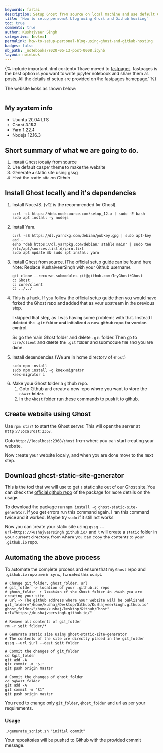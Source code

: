```yaml
---
keywords: fastai
description: Setup Ghost from source on local machine and use default Casper theme. Host the blog on Github for free.
title: "How to setup personal blog using Ghost and Github hosting"
toc: true
comments: true
author: Kushajveer Singh
categories: [notes]
permalink: how-to-setup-personal-blog-using-ghost-and-github-hosting
badges: false
nb_path: _notebooks/2020-05-13-post-0008.ipynb
layout: notebook
---
```


<!--
#################################################
### THIS FILE WAS AUTOGENERATED! DO NOT EDIT! ###
#################################################
# file to edit: _notebooks/2020-05-13-post-0008.ipynb
-->

<div class="container" id="notebook-container">
        
<div class="cell border-box-sizing text_cell rendered"><div class="inner_cell">
<div class="text_cell_render border-box-sizing rendered_html">
<p>{% include important.html content='I have moved to <a href="https://fastpages.fast.ai/">fastpages</a>. fastpages is the best option is you want to write jupyter notebook and share them as posts. All the details of setup are provided on the fastpages homepage.' %}</p>

</div>
</div>
</div>
<div class="cell border-box-sizing text_cell rendered"><div class="inner_cell">
<div class="text_cell_render border-box-sizing rendered_html">
<p>The website looks as shown below:</p>

</div>
</div>
</div>
<div class="cell border-box-sizing text_cell rendered"><div class="inner_cell">
<div class="text_cell_render border-box-sizing rendered_html">
<p><img src="/blog/images/copied_from_nb/images/post_008/01.jpeg" alt=""></p>

</div>
</div>
</div>
<div class="cell border-box-sizing text_cell rendered"><div class="inner_cell">
<div class="text_cell_render border-box-sizing rendered_html">
<h2 id="My-system-info">My system info<a class="anchor-link" href="#My-system-info"> </a></h2><ul>
<li>Ubuntu 20.04 LTS</li>
<li>Ghost 3.15.3</li>
<li>Yarn 1.22.4</li>
<li>Nodejs 12.16.3</li>
</ul>

</div>
</div>
</div>
<div class="cell border-box-sizing text_cell rendered"><div class="inner_cell">
<div class="text_cell_render border-box-sizing rendered_html">
<h2 id="Short-summary-of-what-we-are-going-to-do.">Short summary of what we are going to do.<a class="anchor-link" href="#Short-summary-of-what-we-are-going-to-do."> </a></h2><ol>
<li>Install Ghost locally from source</li>
<li>Use default casper theme to make the website</li>
<li>Generate a static site using gssg</li>
<li>Host the static site on Github</li>
</ol>

</div>
</div>
</div>
<div class="cell border-box-sizing text_cell rendered"><div class="inner_cell">
<div class="text_cell_render border-box-sizing rendered_html">
<h2 id="Install-Ghost-locally-and-it's-dependencies">Install Ghost locally and it's dependencies<a class="anchor-link" href="#Install-Ghost-locally-and-it's-dependencies"> </a></h2><ol>
<li>Install NodeJS. (v12 is the recommended for Ghost).
<pre><code>curl -sL https://deb.nodesource.com/setup_12.x | sudo -E bash
sudo apt install -y nodejs</code></pre>
</li>
<li>Install Yarn.
<pre><code>curl -sS https://dl.yarnpkg.com/debian/pubkey.gpg | sudo apt-key add -
echo "deb https://dl.yarnpkg.com/debian/ stable main" | sudo tee /etc/apt/sources.list.d/yarn.list
sudo apt update &amp;&amp; sudo apt install yarn</code></pre>
</li>
<li>Install Ghost from source. (The official setup guide can be found here Note: Replace KushajveerSingh with your Github username.
<pre><code>git clone --recurse-submodules git@github.com:TryGhost/Ghost
cd Ghost
cd core/client
cd ../../</code></pre>
</li>
<li><p>This is a hack. If you follow the official setup guide then you would have forked the Ghost repo and added that as your upstream in the previous step.</p>
<p>I skipped that step, as I was having some problems with that. Instead I deleted the <code>.git</code> folder and initialized a new github repo for version control.</p>
<p>So go the main Ghost folder and delete <code>.git</code> folder. Then go to <code>core/client</code> and delete the <code>.git</code> folder and submodule file and you are done.</p>
</li>
<li>Install dependencies (We are in home directory of <code>Ghost</code>)
<pre><code>sudo npm install
sudo npm install -g knex-migrator
knex-migrator i</code></pre>
</li>
<li>Make your Ghost folder a github repo.<ol>
<li>Goto Github and create a new repo where you want to store the <code>Ghost</code> folder.</li>
<li>In the <code>Ghost</code> folder run these commands to push it to github.</li>
</ol>
</li>
</ol>

</div>
</div>
</div>
<div class="cell border-box-sizing text_cell rendered"><div class="inner_cell">
<div class="text_cell_render border-box-sizing rendered_html">
<h2 id="Create-website-using-Ghost">Create website using Ghost<a class="anchor-link" href="#Create-website-using-Ghost"> </a></h2><p>Use <code>npm start</code> to start the Ghost server. This will open the server at <code>http://localhost:2368</code>.</p>
<p>Goto <code>http://localhost:2368/ghost</code> from where you can start creating your website.</p>
<p>Now create your website locally, and when you are done move to the next step.</p>

</div>
</div>
</div>
<div class="cell border-box-sizing text_cell rendered"><div class="inner_cell">
<div class="text_cell_render border-box-sizing rendered_html">
<h2 id="Download-ghost-static-site-generator">Download ghost-static-site-generator<a class="anchor-link" href="#Download-ghost-static-site-generator"> </a></h2><p>This is the tool that we will use to get a static site out of our Ghost site. You can check the <a href="https://github.com/Fried-Chicken/ghost-static-site-generator">official github repo</a> of the package for more details on the usage.</p>
<p>To download the package run <code>npm install -g ghost-static-site-generator</code>. If you get errors run this command again. I ran this command twice and it worked. Maybe try <code>sudo</code> if it still not works.</p>
<p>Now you can create your static site using <code>gssg --url=https://kushajveersingh.github.io/</code> and it will create a <code>static</code> folder in your current directory, from where you can copy the contents to your <code>.github.io</code> repo.</p>

</div>
</div>
</div>
<div class="cell border-box-sizing text_cell rendered"><div class="inner_cell">
<div class="text_cell_render border-box-sizing rendered_html">
<h2 id="Automating-the-above-process">Automating the above process<a class="anchor-link" href="#Automating-the-above-process"> </a></h2><p>To automate the complete process and ensure that my <code>Ghost</code> repo and <code>.github.io</code> repo are in sync, I created this script.</p>

<pre><code># Change git_folder, ghost_folder, url
# git_folder -&gt; location of your .github.io repo
# ghost_folder -&gt; location of the Ghost folder in which you are creating your site
# url -&gt; The github address where your website will be published
git_folder="/home/kushaj/Desktop/Github/KushajveerSingh.github.io"
ghost_folder="/home/kushaj/Desktop/Github/Ghost"
url="https://kushajveersingh.github.io/"

# Remove all contents of git_folder
rm -r $git_folder/*

# Generate static site using ghost-static-site-generator
# The contents of the site are directly placed in the git_folder
gssg --url $url --dest $git_folder

# Commit the changes of git_folder
cd $git_folder
git add -A
git commit -m "$1"
git push origin master

# Commit the changes of ghost_folder
cd $ghost_folder
git add -A
git commit -m "$1"
git push origin master</code></pre>
<p>You need to change only <code>git_folder</code>, <code>ghost_folder</code> and url as per your requirements.</p>

</div>
</div>
</div>
<div class="cell border-box-sizing text_cell rendered"><div class="inner_cell">
<div class="text_cell_render border-box-sizing rendered_html">
<h3 id="Usage">Usage<a class="anchor-link" href="#Usage"> </a></h3>
<pre><code>./generate_script.sh "initial commit"</code></pre>
<p>Your repositories will be pushed to Github with the provided commit message.</p>

</div>
</div>
</div>
</div>
 

